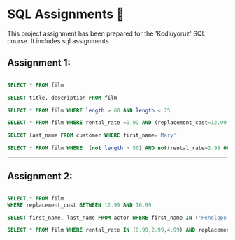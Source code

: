 # SQL Assignments :rose:

This project assignment has been prepared for the 'Kodluyoruz' SQL course. It includes sql assignments




## Assignment 1: 

```sql

SELECT * FROM film

SELECT title, description FROM film

SELECT * FROM film WHERE length > 60 AND length < 75

SELECT * FROM film WHERE rental_rate =0.99 AND (replacement_cost=12.99 OR replacement_cost=28.99 )

SELECT last_name FROM customer WHERE first_name='Mary'

SELECT * FROM film WHERE  (not length > 50) AND not(rental_rate=2.99 OR rental_rate=4.99 )

```
---

## Assignment 2:

```sql

SELECT * FROM film
WHERE replacement_cost BETWEEN 12.99 AND 16.99 

SELECT first_name, last_name FROM actor WHERE first_name IN ('Penelope','Nick','Ed')

SELECT * FROM film WHERE rental_rate IN (0.99,2.99,4.99) AND replacement_cost IN (12.99,15.99,28.99)

```